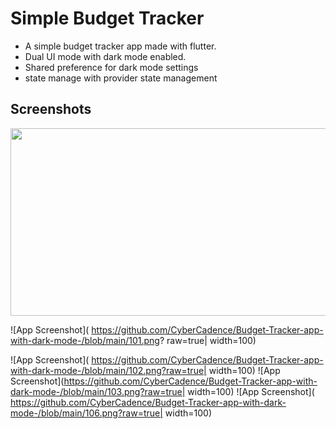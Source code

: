 
# Simple Budget Tracker

 * A simple budget tracker app  made with flutter.
* Dual UI mode with dark mode enabled.
* Shared preference  for  dark mode  settings
* state manage with provider state management
## Screenshots


<img src=".https://github.com/CyberCadence/Budget-Tracker-app-with-dark-mode-/blob/main/102.png" width=600 height=300>


![App Screenshot]( https://github.com/CyberCadence/Budget-Tracker-app-with-dark-mode-/blob/main/101.png? raw=true| width=100)
 
![App Screenshot]( https://github.com/CyberCadence/Budget-Tracker-app-with-dark-mode-/blob/main/102.png?raw=true| width=100)
![App Screenshot](https://github.com/CyberCadence/Budget-Tracker-app-with-dark-mode-/blob/main/103.png?raw=true| width=100)
![App Screenshot]( https://github.com/CyberCadence/Budget-Tracker-app-with-dark-mode-/blob/main/106.png?raw=true| width=100)

